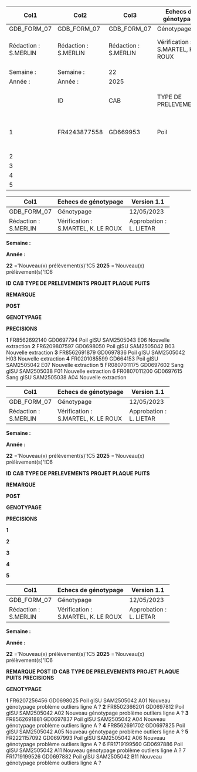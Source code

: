 |Col1|Col2|Col3|Echecs de génotypage|Col5|Col6|Col7|Version 1.1|Col9|
|---|---|---|---|---|---|---|---|---|
|GDB_FORM_07|GDB_FORM_07|GDB_FORM_07|Génotypage|Génotypage|Génotypage|Génotypage|12/05/2023|12/05/2023|
|Rédaction :<br>S.MERLIN|Rédaction :<br>S.MERLIN|Rédaction :<br>S.MERLIN|Vérification :<br>S.MARTEL, K. LE ROUX|Vérification :<br>S.MARTEL, K. LE ROUX|Vérification :<br>S.MARTEL, K. LE ROUX|Vérification :<br>S.MARTEL, K. LE ROUX|Approbation :<br>L. LIETAR|Approbation :<br>L. LIETAR|
||||||||||
|Semaine :|Semaine :|22|||||||
|Année :|Année :|2025|||||||
||||||||||
||ID|CAB|TYPE DE PRELEVEMENTS|PROJET|PLAQUE|PUITS|REMARQUE<br>POST<br>GENOTYPAGE|PRECISIONS|
|1|FR4243877558|GD669953|Poil|GDScan38|SAM2505046|E06|Nouveau pvt|doublon C07, même lot, incompat -> bloqué|
|2|||||||||
|3|||||||||
|4|||||||||
|5|||||||||

|Col1|Echecs de génotypage|Version 1.1|
|---|---|---|
|GDB_FORM_07|Génotypage|12/05/2023|
|Rédaction :<br>S.MERLIN|Vérification :<br>S.MARTEL, K. LE ROUX|Approbation :<br>L. LIETAR|


**Semaine :**

**Année :**


**22** ='Nouveau(x) prélèvement(s)'!C5
**2025** ='Nouveau(x) prélèvement(s)'!C6


**ID** **CAB** **TYPE DE PRELEVEMENTS** **PROJET** **PLAQUE** **PUITS**


**REMARQUE**

**POST**

**GENOTYPAGE**


**PRECISIONS**


**1** FR8562692140 GD0697794 Poil gISU SAM2505043 E06 Nouvelle extraction
**2** FR6209807597 GD0698050 Poil gISU SAM2505042 B03 Nouvelle extraction
**3** FR8562691879 GD0697836 Poil gISU SAM2505042 H03 Nouvelle extraction
**4** FR0201085599 GD664153 Poil gISU SAM2505042 E07 Nouvelle extraction
**5** FR0807011175 GD0697602 Sang gISU SAM2505038 F01 Nouvelle extraction
6 FR0807011200 GD0697615 Sang gISU SAM2505038 A04 Nouvelle extraction

|Col1|Echecs de génotypage|Version 1.1|
|---|---|---|
|GDB_FORM_07|Génotypage|12/05/2023|
|Rédaction :<br>S.MERLIN|Vérification :<br>S.MARTEL, K. LE ROUX|Approbation :<br>L. LIETAR|


**Semaine :**

**Année :**


**22** ='Nouveau(x) prélèvement(s)'!C5
**2025** ='Nouveau(x) prélèvement(s)'!C6


**ID** **CAB** **TYPE DE PRELEVEMENTS** **PROJET** **PLAQUE** **PUITS**


**REMARQUE**

**POST**

**GENOTYPAGE**


**PRECISIONS**


**1**

**2**

**3**

**4**

**5**

|Col1|Echecs de génotypage|Version 1.1|
|---|---|---|
|GDB_FORM_07|Génotypage|12/05/2023|
|Rédaction :<br>S.MERLIN|Vérification :<br>S.MARTEL, K. LE ROUX|Approbation :<br>L. LIETAR|


**Semaine :**

**Année :**


**22** ='Nouveau(x) prélèvement(s)'!C5
**2025** ='Nouveau(x) prélèvement(s)'!C6


**REMARQUE POST**
**ID** **CAB** **TYPE DE PRELEVEMENTS** **PROJET** **PLAQUE** **PUITS** **PRECISIONS**

**GENOTYPAGE**


**1** FR6207256456 GD0698025 Poil gISU SAM2505042 A01 Nouveau génotypage problème outliers ligne A ?
**2** FR8502366201 GD0697812 Poil gISU SAM2505042 A02 Nouveau génotypage problème outliers ligne A ?
**3** FR8562691881 GD0697837 Poil gISU SAM2505042 A04 Nouveau génotypage problème outliers ligne A ?
**4** FR8562691702 GD0697825 Poil gISU SAM2505042 A05 Nouveau génotypage problème outliers ligne A ?
**5** FR2221157092 GD0697993 Poil gISU SAM2505042 A06 Nouveau génotypage problème outliers ligne A ?
6 FR1719199560 GD0697886 Poil gISU SAM2505042 A11 Nouveau génotypage problème outliers ligne A ?
7 FR1719199526 GD0697882 Poil gISU SAM2505042 B11 Nouveau génotypage problème outliers ligne A ?

